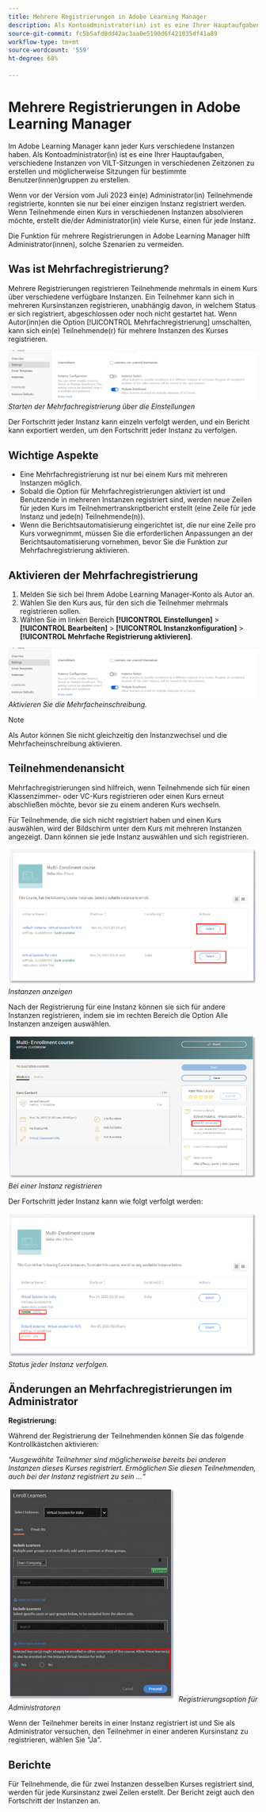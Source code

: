 ```yaml
---
title: Mehrere Registrierungen in Adobe Learning Manager
description: Als Kontoadministrator(in) ist es eine Ihrer Hauptaufgaben, verschiedene Instanzen von VILT-Sitzungen in verschiedenen Zeitzonen zu erstellen und möglicherweise Sitzungen für bestimmte Benutzer(innen)gruppen zu erstellen.
source-git-commit: fc5b5afd8dd42ac3aa0e5190d6f421035df41a89
workflow-type: tm+mt
source-wordcount: '559'
ht-degree: 68%

---
```


# Mehrere Registrierungen in Adobe Learning Manager

Im Adobe Learning Manager kann jeder Kurs verschiedene Instanzen haben. Als Kontoadministrator(in) ist es eine Ihrer Hauptaufgaben, verschiedene Instanzen von VILT-Sitzungen in verschiedenen Zeitzonen zu erstellen und möglicherweise Sitzungen für bestimmte Benutzer(innen)gruppen zu erstellen.

Wenn vor der Version vom Juli 2023 ein(e) Administrator(in) Teilnehmende registrierte, konnten sie nur bei einer einzigen Instanz registriert werden. Wenn Teilnehmende einen Kurs in verschiedenen Instanzen absolvieren möchte, erstellt die/der Administrator(in) viele Kurse, einen für jede Instanz.

Die Funktion für mehrere Registrierungen in Adobe Learning Manager hilft Administrator(innen), solche Szenarien zu vermeiden.

## Was ist Mehrfachregistrierung?

Mehrere Registrierungen registrieren Teilnehmende mehrmals in einem Kurs über verschiedene verfügbare Instanzen.  Ein Teilnehmer kann sich in mehreren Kursinstanzen registrieren, unabhängig davon, in welchem Status er sich registriert, abgeschlossen oder noch nicht gestartet hat. Wenn Autor(inn)en die Option [!UICONTROL Mehrfachregistrierung] umschalten, kann sich ein(e) Teilnehmende(r) für mehrere Instanzen des Kurses registrieren.

![Bild mit mehreren Registrierungen](assets/multi-enrollment-author.png)
*Starten der Mehrfachregistrierung über die Einstellungen*

Der Fortschritt jeder Instanz kann einzeln verfolgt werden, und ein Bericht kann exportiert werden, um den Fortschritt jeder Instanz zu verfolgen.

## Wichtige Aspekte

* Eine Mehrfachregistrierung ist nur bei einem Kurs mit mehreren Instanzen möglich.
* Sobald die Option für Mehrfachregistrierungen aktiviert ist und Benutzende in mehreren Instanzen registriert sind, werden neue Zeilen für jeden Kurs im Teilnehmertranskriptbericht erstellt (eine Zeile für jede Instanz und jede(n) Teilnehmende(n)).
* Wenn die Berichtsautomatisierung eingerichtet ist, die nur eine Zeile pro Kurs vorwegnimmt, müssen Sie die erforderlichen Anpassungen an der Berichtsautomatisierung vornehmen, bevor Sie die Funktion zur Mehrfachregistrierung aktivieren.

## Aktivieren der Mehrfachregistrierung

1. Melden Sie sich bei Ihrem Adobe Learning Manager-Konto als Autor an.
1. Wählen Sie den Kurs aus, für den sich die Teilnehmer mehrmals registrieren sollen.
1. Wählen Sie im linken Bereich **[!UICONTROL Einstellungen]** > **[!UICONTROL Bearbeiten]** > **[!UICONTROL Instanzkonfiguration]** > **[!UICONTROL Mehrfache Registrierung aktivieren]**.

![Bild mit mehreren Registrierungen](assets/multi-enrollment-author.png)
*Aktivieren Sie die Mehrfacheinschreibung.*

>[!NOTE]
>
>Als Autor können Sie nicht gleichzeitig den Instanzwechsel und die Mehrfacheinschreibung aktivieren.

## Teilnehmendenansicht

Mehrfachregistrierungen sind hilfreich, wenn Teilnehmende sich für einen Klassenzimmer- oder VC-Kurs registrieren oder einen Kurs erneut abschließen möchte, bevor sie zu einem anderen Kurs wechseln.

Für Teilnehmende, die sich nicht registriert haben und einen Kurs auswählen, wird der Bildschirm unter dem Kurs mit mehreren Instanzen angezeigt. Dann können sie jede Instanz auswählen und sich registrieren.

![Bild der Teilnehmeransicht](assets/learner-view.png)
*Instanzen anzeigen*

Nach der Registrierung für eine Instanz können sie sich für andere Instanzen registrieren, indem sie im rechten Bereich die Option Alle Instanzen anzeigen auswählen.

![Kursbild mit mehreren Registrierungen](assets/enroll-instance.png)
*Bei einer Instanz registrieren*

Der Fortschritt jeder Instanz kann wie folgt verfolgt werden:

![Bearbeitungsstatus verfolgen](assets/check-progress.png)
*Status jeder Instanz verfolgen.*

## Änderungen an Mehrfachregistrierungen im Administrator

**Registrierung:**

Während der Registrierung der Teilnehmenden können Sie das folgende Kontrollkästchen aktivieren:

*&quot;Ausgewählte Teilnehmer sind möglicherweise bereits bei anderen Instanzen dieses Kurses registriert. Ermöglichen Sie diesen Teilnehmenden, auch bei der Instanz registriert zu sein ...“*

![Änderungen des Administrators](assets/admin-changes.png)
*Registrierungsoption für Administratoren*

Wenn der Teilnehmer bereits in einer Instanz registriert ist und Sie als Administrator versuchen, den Teilnehmer in einer anderen Kursinstanz zu registrieren, wählen Sie &quot;Ja&quot;.

## Berichte

Für Teilnehmende, die für zwei Instanzen desselben Kurses registriert sind, werden für jede Kursinstanz zwei Zeilen erstellt. Der Bericht zeigt auch den Fortschritt der Instanzen an.
